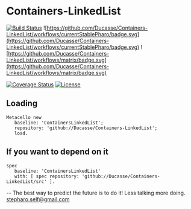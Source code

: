 # Containers-LinkedList

[![Build Status](https://travis-ci.com/Ducasse/Containers-LinkedList.svg?branch=master)](https://travis-ci.com/Ducasse/Containers-LinkedList)
![https://github.com/Ducasse/Containers-LinkedList/workflows/currentStablePharo/badge.svg](https://github.com/Ducasse/Containers-LinkedList/workflows/currentStablePharo/badge.svg)
![https://github.com/Ducasse/Containers-LinkedList/workflows/matrix/badge.svg](https://github.com/Ducasse/Containers-LinkedList/workflows/matrix/badge.svg)

[![Coverage Status](https://coveralls.io/repos/github//Ducasse/Containers-LinkedList/badge.svg?branch=master)](https://coveralls.io/github//Ducasse/Containers-LinkedList?branch=master)
[![License](https://img.shields.io/badge/license-MIT-blue.svg)]()

<!-- [![Build status](https://ci.appveyor.com/api/projects/status/1wdnjvmlxfbml8qo?svg=true)](https://ci.appveyor.com/project/olekscode/dataframe)  -->



## Loading

```
Metacello new
   baseline: 'ContainersLinkedList';
   repository: 'github://Ducasse/Containers-LinkedList';
   load.
```

## If you want to depend on it

```
spec 
   baseline: 'ContainersLinkedList' 
   with: [ spec repository: 'github://Ducasse/Containers-LinkedList/src' ].
```

--
The best way to predict the future is to do it! Less talking more doing. stepharo.self@gmail.com

